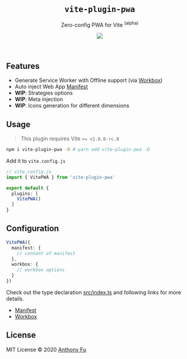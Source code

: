 <h2 align='center'><samp>vite-plugin-pwa</samp></h2>

<p align='center'>Zero-config PWA for Vite <sup>(alpha)</sup></p>

<p align='center'>
<a href='https://www.npmjs.com/package/vite-plugin-pwa'>
<img src='https://img.shields.io/npm/v/vite-plugin-pwa?color=222&style=flat-square'>
</a>
</p>

<br>

## Features

- Generate Service Worker with Offline support (via [Workbox](https://developers.google.com/web/tools/workbox))
- Auto inject Web App [Manifest](https://developer.mozilla.org/en-US/docs/Web/Manifest)
- **WIP**: Strategies options
- **WIP**: Meta injection
- **WIP**: Icons generation for different dimensions

## Usage

> This plugin requires Vite `>= v1.0.0-rc.8`

```bash
npm i vite-plugin-pwa -D # yarn add vite-plugin-pwa -D
```

Add it to `vite.config.js`

```ts
// vite.config.js
import { VitePWA } from 'vite-plugin-pwa'

export default {
  plugins: [
    VitePWA()
  ]
}
```

## Configuration

```ts
VitePWA({
  manifest: {
    // content of manifest
  },
  workbox: {
    // workbox options
  }
})
```

Check out the type declaration [src/index.ts](./src/index.ts) and following links for more details.

- [Manifest](https://developer.mozilla.org/en-US/docs/Web/Manifest)
- [Workbox](https://developers.google.com/web/tools/workbox)

## License

MIT License © 2020 [Anthony Fu](https://github.com/antfu)
